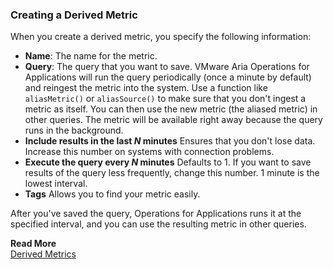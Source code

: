 ### Creating a Derived Metric

When you create a derived metric, you specify the following information:

- **Name**: The name for the metric.
- **Query**: The query that you want to save. VMware Aria Operations for Applications will run the query periodically (once a minute by default) and reingest the metric into the system. Use a function like `aliasMetric()` or `aliasSource()` to make sure that you don't ingest a metric as itself. You can then use the new metric (the aliased metric) in other queries. The metric will be available right away because the query runs in the background.
- **Include results in the last *N* minutes** Ensures that you don't lose data. Increase this number on systems with connection problems.
- **Execute the query every *N* minutes** Defaults to 1. If you want to save results of the query less frequently, change this number. 1 minute is the lowest interval.
- **Tags** Allows you to find your metric easily.

After you've saved the query, Operations for Applications runs it at the specified interval, and you can use the resulting metric in other queries.

**Read More**<br/>
[Derived Metrics](https://docs.wavefront.com/derived_metrics.html)
